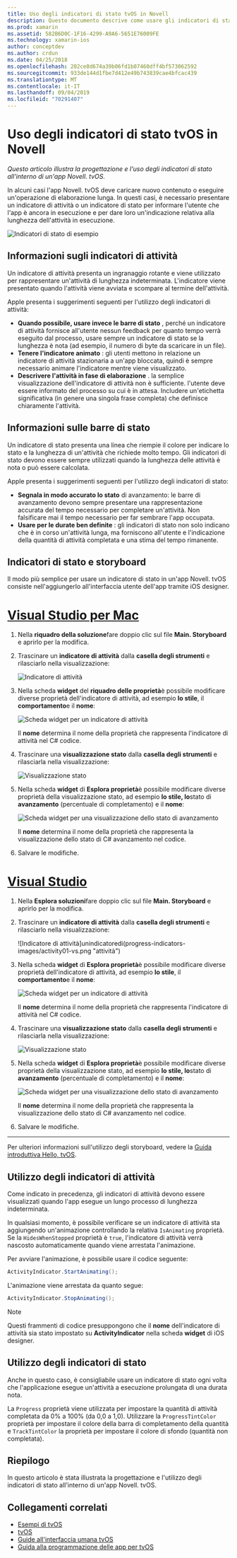 ```yaml
---
title: Uso degli indicatori di stato tvOS in Novell
description: Questo documento descrive come usare gli indicatori di stato in un'app tvOS compilata con Novell. Vengono illustrati gli indicatori di avanzamento e di attività.
ms.prod: xamarin
ms.assetid: 582B6D0C-1F16-4299-A9A6-5651E76009FE
ms.technology: xamarin-ios
author: conceptdev
ms.author: crdun
ms.date: 04/25/2018
ms.openlocfilehash: 202ce8d674a39b06fd1b07460dff4bf573062592
ms.sourcegitcommit: 933de144d1fbe7d412e49b743839cae4bfcac439
ms.translationtype: MT
ms.contentlocale: it-IT
ms.lasthandoff: 09/04/2019
ms.locfileid: "70291407"
---
```

# <a name="working-with-tvos-progress-indicators-in-xamarin"></a>Uso degli indicatori di stato tvOS in Novell

_Questo articolo illustra la progettazione e l'uso degli indicatori di stato all'interno di un'app Novell. tvOS._

In alcuni casi l'app Novell. tvOS deve caricare nuovo contenuto o eseguire un'operazione di elaborazione lunga. In questi casi, è necessario presentare un indicatore di attività o un indicatore di stato per informare l'utente che l'app è ancora in esecuzione e per dare loro un'indicazione relativa alla lunghezza dell'attività in esecuzione.

![Indicatori di stato di esempio](progress-indicators-images/intro01.png "Indicatori di stato di esempio")

## <a name="about-activity-indicators"></a>Informazioni sugli indicatori di attività

Un indicatore di attività presenta un ingranaggio rotante e viene utilizzato per rappresentare un'attività di lunghezza indeterminata. L'indicatore viene presentato quando l'attività viene avviata e scompare al termine dell'attività.

Apple presenta i suggerimenti seguenti per l'utilizzo degli indicatori di attività:

- **Quando possibile, usare invece le barre di stato** , perché un indicatore di attività fornisce all'utente nessun feedback per quanto tempo verrà eseguito dal processo, usare sempre un indicatore di stato se la lunghezza è nota (ad esempio, il numero di byte da scaricare in un file).
- **Tenere l'indicatore animato** : gli utenti mettono in relazione un indicatore di attività stazionaria a un'app bloccata, quindi è sempre necessario animare l'indicatore mentre viene visualizzato.
- **Descrivere l'attività in fase di elaborazione** . la semplice visualizzazione dell'indicatore di attività non è sufficiente. l'utente deve essere informato del processo su cui è in attesa. Includere un'etichetta significativa (in genere una singola frase completa) che definisce chiaramente l'attività.

## <a name="about-progress-bars"></a>Informazioni sulle barre di stato

Un indicatore di stato presenta una linea che riempie il colore per indicare lo stato e la lunghezza di un'attività che richiede molto tempo. Gli indicatori di stato devono essere sempre utilizzati quando la lunghezza delle attività è nota o può essere calcolata.

Apple presenta i suggerimenti seguenti per l'utilizzo degli indicatori di stato:

- **Segnala in modo accurato lo stato** di avanzamento: le barre di avanzamento devono sempre presentare una rappresentazione accurata del tempo necessario per completare un'attività. Non falsificare mai il tempo necessario per far sembrare l'app occupata.
- **Usare per le durate ben definite** : gli indicatori di stato non solo indicano che è in corso un'attività lunga, ma forniscono all'utente e l'indicazione della quantità di attività completata e una stima del tempo rimanente.

## <a name="progress-indicators-and-storyboards"></a>Indicatori di stato e storyboard

Il modo più semplice per usare un indicatore di stato in un'app Novell. tvOS consiste nell'aggiungerlo all'interfaccia utente dell'app tramite iOS designer.

# <a name="visual-studio-for-mactabmacos"></a>[Visual Studio per Mac](#tab/macos)

1. Nella **riquadro della soluzione**fare doppio clic sul file **Main. Storyboard** e aprirlo per la modifica.

2. Trascinare un **indicatore di attività** dalla **casella degli strumenti** e rilasciarlo nella visualizzazione: 

    ![Indicatore di attività](progress-indicators-images/activity01.png "Indicatore di attività")

3. Nella scheda **widget** del **riquadro delle proprietà**è possibile modificare diverse proprietà dell'indicatore di attività, ad esempio **lo stile**, il **comportamento**e il **nome**: 

    ![Scheda widget per un indicatore di attività](progress-indicators-images/activity02.png "Scheda widget per un indicatore di attività")
    
    Il **nome** determina il nome della proprietà che rappresenta l'indicatore di attività nel C# codice.

4. Trascinare una **visualizzazione stato** dalla **casella degli strumenti** e rilasciarla nella visualizzazione: 

    ![Visualizzazione stato](progress-indicators-images/activity03.png "Visualizzazione stato")

5. Nella scheda **widget** di **Esplora proprietà**è possibile modificare diverse proprietà della visualizzazione stato, ad esempio **lo stile, lo**stato di **avanzamento** (percentuale di completamento) e il **nome**: 

    ![Scheda widget per una visualizzazione dello stato di avanzamento](progress-indicators-images/activity04.png "Scheda widget per una visualizzazione dello stato di avanzamento")
    
    Il **nome** determina il nome della proprietà che rappresenta la visualizzazione dello stato di C# avanzamento nel codice.

6. Salvare le modifiche.

# <a name="visual-studiotabwindows"></a>[Visual Studio](#tab/windows)

1. Nella **Esplora soluzioni**fare doppio clic sul file **Main. Storyboard** e aprirlo per la modifica.

2. Trascinare un **indicatore di attività** dalla **casella degli strumenti** e rilasciarlo nella visualizzazione: 

    ![Indicatore di attività]unindicatoredi(progress-indicators-images/activity01-vs.png
    "attività")

3. Nella scheda **widget** di **Esplora proprietà**è possibile modificare diverse proprietà dell'indicatore di attività, ad esempio **lo stile**, il **comportamento**e il **nome**: 

    ![Scheda widget per un indicatore di attività](progress-indicators-images/activity02-vs.png "Scheda widget per un indicatore di attività")

    Il **nome** determina il nome della proprietà che rappresenta l'indicatore di attività nel C# codice.

4. Trascinare una **visualizzazione stato** dalla **casella degli strumenti** e rilasciarla nella visualizzazione: 

   ![Visualizzazione stato](progress-indicators-images/activity03-vs.png "Visualizzazione stato")

5. Nella scheda **widget** di **Esplora proprietà**è possibile modificare diverse proprietà della visualizzazione stato, ad esempio **lo stile, lo**stato di **avanzamento** (percentuale di completamento) e il **nome**: 

    ![Scheda widget per una visualizzazione dello stato di avanzamento](progress-indicators-images/activity04-vs.png "Scheda widget per una visualizzazione dello stato di avanzamento")
    
    Il **nome** determina il nome della proprietà che rappresenta la visualizzazione dello stato di C# avanzamento nel codice.

6. Salvare le modifiche.

-----

Per ulteriori informazioni sull'utilizzo degli storyboard, vedere la [Guida introduttiva Hello, tvOS](~/ios/tvos/get-started/hello-tvos.md). 

## <a name="working-with-activity-indicators"></a>Utilizzo degli indicatori di attività

Come indicato in precedenza, gli indicatori di attività devono essere visualizzati quando l'app esegue un lungo processo di lunghezza indeterminata.

In qualsiasi momento, è possibile verificare se un indicatore di attività sta aggiungendo un'animazione controllando la relativa `IsAnimating` proprietà. Se la `HidesWhenStopped` proprietà è `true`, l'indicatore di attività verrà nascosto automaticamente quando viene arrestata l'animazione.

Per avviare l'animazione, è possibile usare il codice seguente: 

```csharp
ActivityIndicator.StartAnimating();
```

L'animazione viene arrestata da quanto segue:

```csharp
ActivityIndicator.StopAnimating();
```

> [!NOTE]
> Questi frammenti di codice presuppongono che il **nome** dell'indicatore di attività sia stato impostato su **ActivityIndicator** nella scheda **widget** di iOS designer.

## <a name="working-with-progress-bars"></a>Utilizzo degli indicatori di stato

Anche in questo caso, è consigliabile usare un indicatore di stato ogni volta che l'applicazione esegue un'attività a esecuzione prolungata di una durata nota. 

La `Progress` proprietà viene utilizzata per impostare la quantità di attività completata da 0% a 100% (da 0,0 a 1,0). Utilizzare la `ProgressTintColor` proprietà per impostare il colore della barra di completamento della quantità e `TrackTintColor` la proprietà per impostare il colore di sfondo (quantità non completata).

## <a name="summary"></a>Riepilogo

In questo articolo è stata illustrata la progettazione e l'utilizzo degli indicatori di stato all'interno di un'app Novell. tvOS.

## <a name="related-links"></a>Collegamenti correlati

- [Esempi di tvOS](https://docs.microsoft.com/samples/browse/?products=xamarin&term=Xamarin.iOS+tvOS)
- [tvOS](https://developer.apple.com/tvos/)
- [Guide all'interfaccia umana tvOS](https://developer.apple.com/tvos/human-interface-guidelines/)
- [Guida alla programmazione delle app per tvOS](https://developer.apple.com/library/prerelease/tvos/documentation/General/Conceptual/AppleTV_PG/)
